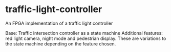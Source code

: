 # traffic-light-controller
An FPGA implementation of a traffic light controller

Base: Traffic intersection controller as a state machine
Additional features: red light camera, night mode and pedestrian display. These are variations to the state machine depending on the feature chosen.
